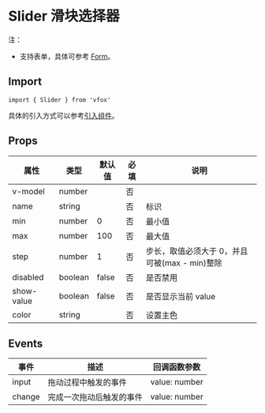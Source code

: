 # Slider 滑块选择器

注：

- 支持表单，具体可参考 [Form](./Form.md)。

## Import

```
import { Slider } from 'vfox'
```

具体的引入方式可以参考[引入组件](../guide/import.md)。

## Props

| 属性       | 类型    | 默认值 | 必填 | 说明                                          |
| ---------- | ------- | ------ | ---- | --------------------------------------------- |
| v-model    | number  |        | 否   |
| name       | string  |        | 否   | 标识                                          |
| min        | number  | 0      | 否   | 最小值                                        |
| max        | number  | 100    | 否   | 最大值                                        |
| step       | number  | 1      | 否   | 步长，取值必须大于 0，并且可被(max - min)整除 |
| disabled   | boolean | false  | 否   | 是否禁用                                      |
| show-value | boolean | false  | 否   | 是否显示当前 value                            |
| color      | string  |        | 否   | 设置主色                                      |

## Events

| 事件   | 描述                     | 回调函数参数  |
| ------ | ------------------------ | ------------- |
| input  | 拖动过程中触发的事件     | value: number |
| change | 完成一次拖动后触发的事件 | value: number |

